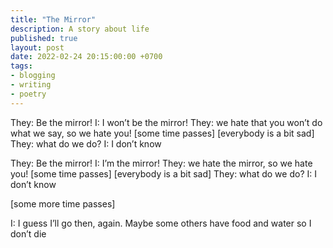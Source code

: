 ```yaml
---
title: "The Mirror"
description: A story about life
published: true
layout: post
date: 2022-02-24 20:15:00:00 +0700
tags:
- blogging
- writing
- poetry
--- 
```

They: Be the mirror!
I: I won’t be the mirror!
They: we hate that you won’t do what we say, so we hate you!
[some time passes]
[everybody is a bit sad]
They: what do we do?
I: I don’t know

They: Be the mirror!
I: I’m the mirror!
They: we hate the mirror, so we hate you!
[some time passes]
[everybody is a bit sad]
They: what do we do?
I: I don’t know

[some more time passes]

I: I guess I’ll go then, again. Maybe some others have food and water so I don’t die